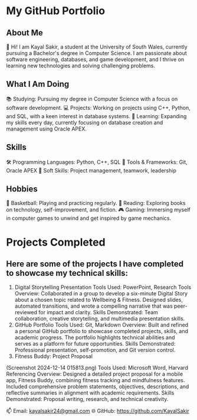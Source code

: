 # My GitHub Portfolio
## About Me
👋 Hi! I am Kayal Sakir, a student at the University of South Wales, currently pursuing a Bachelor's degree in Computer Science. I am passionate about software engineering, databases, and game development, and I thrive on learning new technologies and solving challenging problems.

## What I Am Doing
📚 Studying: Pursuing my degree in Computer Science with a focus on software development.
💻 Projects: Working on projects using C++, Python, and SQL, with a keen interest in database systems.
🌱 Learning: Expanding my skills every day, currently focusing on database creation and management using Oracle APEX.

## Skills
🛠 Programming Languages: Python, C++, SQL
🔧 Tools & Frameworks: Git, Oracle APEX
🌟 Soft Skills: Project management, teamwork, leadership

## Hobbies
🏀 Basketball: Playing and practicing regularly.
📖 Reading: Exploring books on technology, self-improvement, and fiction.
🎮 Gaming: Immersing myself in computer games to unwind and get inspired by game mechanics.

# Projects Completed
## Here are some of the projects I have completed to showcase my technical skills:

1. Digital Storytelling Presentation
Tools Used: PowerPoint, Research Tools
Overview: Collaborated in a group to develop a six-minute Digital Story about a chosen topic related to Wellbeing & Fitness. Designed slides, automated transitions, and wrote a compelling narrative that was peer-reviewed for impact and clarity.
Skills Demonstrated: Team collaboration, creative storytelling, and multimedia presentation skills.
2. GitHub Portfolio
Tools Used: Git, Markdown
Overview: Built and refined a personal GitHub portfolio to showcase completed projects, skills, and academic progress. The portfolio highlights technical abilities and serves as a platform for future opportunities.
Skills Demonstrated: Professional presentation, self-promotion, and Git version control.
3. Fitness Buddy: Project Proposal

   
(Screenshot 2024-12-14 015813.png)
Tools Used: Microsoft Word, Harvard Referencing
Overview: Designed a detailed project proposal for a mobile app, Fitness Buddy, combining fitness tracking and mindfulness features. Included comprehensive problem statements, objectives, descriptions, and reflective summaries in alignment with academic requirements.
Skills Demonstrated: Proposal writing, research, and technical creativity.

📫 Email: kayalsakir24@gmail.com
🌐 GitHub: https://github.com/KayalSakir
